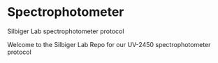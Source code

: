 # Spectrophotometer
Silbiger Lab spectrophotometer protocol 

Welcome to the Silbiger Lab Repo for our UV-2450 spectrophotometer protocol
